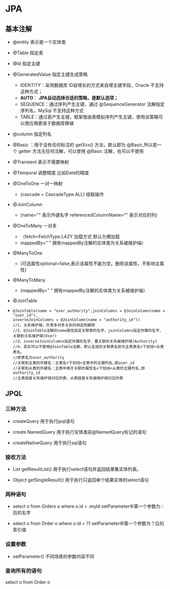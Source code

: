 # JPA

## 基本注解

+ @entity 表示是一个实体类

+ @Table 指定表

+ @Id 指定主键

+ @GeneratedValue 指定主键生成策略

  + IDENTITY：采用数据库 ID自增长的方式来自增主键字段，Oracle 不支持这种方式；
  + **AUTO**： **JPA自动选择合适的策略，是默认选项；**
  + SEQUENCE：通过序列产生主键，通过 @SequenceGenerator 注解指定序列名，MySql 不支持这种方式
  + TABLE：通过表产生主键，框架借由表模拟序列产生主键，使用该策略可以使应用更易于数据库移植

+ @column 指定列名

+ @Basic ：用于没有任何标注的 getXxx() 方法，默认即为 @Basic,所以若一个 getter 方法无任何注解，可以使用 @Basic 注解，也可以不使用 

+ @Transient 表示不需要映射

+ @Temporal 调整精度 比如Date的精度

+ @OneToOne 一对一映射

  + (cascade = CascadeType.ALL) 级联操作

+ @JoinColumn

  + (name="" 表示外键名字 referencedColumnName=“” 表示对应的列)

+ @OneToMany 一对多

  + （fetch=FetchType.LAZY 加载方式 默认为懒加载 
  +  mappedBy=" " 拥有mappedBy注解的实体类为关系被维护端）

+ @ManyToOne

  + (可选属性optional=false,表示该属性不能为空。删除该属性，不影响主属性)

+ @ManyToMany

  + (mappedBy=" " 拥有mappedBy注解的实体类为关系被维护端）

+ @JoinTable

+     @JoinTable(name = "user_authority",joinColumns = @JoinColumn(name = "user_id"),
      inverseJoinColumns = @JoinColumn(name = "authority_id"))
      //1、关系维护端，负责多对多关系的绑定和解除
      //2、@JoinTable注解的name属性指定关联表的名字，joinColumns指定外键的名字，关联到关系维护端(User)
      //3、inverseJoinColumns指定外键的名字，要关联的关系被维护端(Authority)
      //4、其实可以不使用@JoinTable注解，默认生成的关联表名称为主表表名+下划线+从表表名，
      //即表名为user_authority
      //关联到主表的外键名：主表名+下划线+主表中的主键列名,即user_id
      //关联到从表的外键名：主表中用于关联的属性名+下划线+从表的主键列名,即authority_id
      //主表就是关系维护端对应的表，从表就是关系被维护端对应的表
 
## JPQL

### 三种方法

+ createQuery 用于执行jpql语句

+ create NamedQuery  用于执行实体类前@NamedQuery标记的语句

+ createNativeQuery 用于执行sql语句

### 接收方法

+ List getResultList()   用于执行select语句并返回结果集实体列表。

+ Object getSingleResult()  用于执行只返回单个结果实体的select语句
### 两种语句
+ select o from Orders o where o.id = :myId   setParameter中第一个参数为：后的名字

+ select o from Order o where o.id = ?1   setParameter中第一个参数为？后的索引值


### 设置参数

+ setParameter() 不同场景的参数内容不同

  

### 查询所有的语句

select o from Order o 
